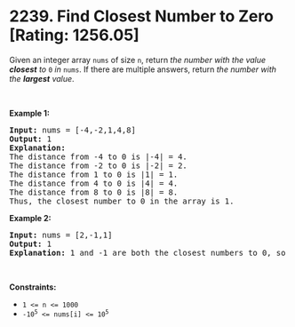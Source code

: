 # 2239. Find Closest Number to Zero [Rating: 1256.05]

<p>Given an integer array <code>nums</code> of size <code>n</code>, return <em>the number with the value <strong>closest</strong> to </em><code>0</code><em> in </em><code>nums</code>. If there are multiple answers, return <em>the number with the <strong>largest</strong> value</em>.</p>
<p>&nbsp;</p>
<p><strong class="example">Example 1:</strong></p>

<pre>
<strong>Input:</strong> nums = [-4,-2,1,4,8]
<strong>Output:</strong> 1
<strong>Explanation:</strong>
The distance from -4 to 0 is |-4| = 4.
The distance from -2 to 0 is |-2| = 2.
The distance from 1 to 0 is |1| = 1.
The distance from 4 to 0 is |4| = 4.
The distance from 8 to 0 is |8| = 8.
Thus, the closest number to 0 in the array is 1.
</pre>

<p><strong class="example">Example 2:</strong></p>

<pre>
<strong>Input:</strong> nums = [2,-1,1]
<strong>Output:</strong> 1
<strong>Explanation:</strong> 1 and -1 are both the closest numbers to 0, so 1 being larger is returned.
</pre>

<p>&nbsp;</p>
<p><strong>Constraints:</strong></p>

<ul>
	<li><code>1 &lt;= n &lt;= 1000</code></li>
	<li><code>-10<sup>5</sup> &lt;= nums[i] &lt;= 10<sup>5</sup></code></li>
</ul>

